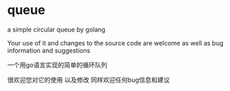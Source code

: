 # queue
a simple circular queue by golang

Your use of it and changes to the source code are welcome as well as bug information and suggestions



一个用go语言实现的简单的循环队列 

很欢迎您对它的使用 以及修改 同样欢迎任何bug信息和建议
